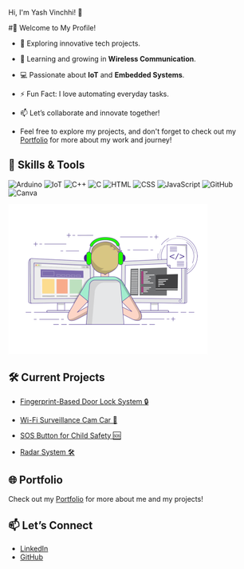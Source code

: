  Hi, I'm Yash Vinchhi! 👋  
<div>
  <div align="left">
    #🌟 Welcome to My Profile!  
    
  - 🔭 Exploring innovative tech projects. 
    
  - 🌱 Learning and growing in **Wireless Communication**. 
    
  - 💻 Passionate about **IoT** and **Embedded Systems**.  
    
  - ⚡ Fun Fact: I love automating everyday tasks.  
    
  - 📫 Let’s collaborate and innovate together!
  - Feel free to explore my projects, and don't forget to check out my [Portfolio](https://vinchhiyash.super.site/) for more about my work and journey!  
  </div>
  
## 🚀 Skills & Tools  

![Arduino](https://img.shields.io/badge/Arduino-00979D?style=for-the-badge&logo=arduino&logoColor=white) ![IoT](https://img.shields.io/badge/IoT-00C853?style=for-the-badge&logo=internet-of-things&logoColor=white) ![C++](https://img.shields.io/badge/C%2B%2B-00599C?style=for-the-badge&logo=c%2B%2B&logoColor=white) ![C](https://img.shields.io/badge/C-00599C?style=for-the-badge&logo=c&logoColor=white) ![HTML](https://img.shields.io/badge/HTML5-E34F26?style=for-the-badge&logo=html5&logoColor=white) ![CSS](https://img.shields.io/badge/CSS3-1572B6?style=for-the-badge&logo=css3&logoColor=white) ![JavaScript](https://img.shields.io/badge/JavaScript-F7DF1E?style=for-the-badge&logo=javascript&logoColor=black) ![GitHub](https://img.shields.io/badge/GitHub-181717?style=for-the-badge&logo=github&logoColor=white) ![Canva](https://img.shields.io/badge/Canva-00C4CC?style=for-the-badge&logo=canva&logoColor=white)

<div align="left">
    <img src="https://raw.githubusercontent.com/devSouvik/devSouvik/master/gif3.gif" alt="Animated Header" width="400">
  </div>
</div>

## 🛠️ Current Projects  
- [Fingerprint-Based Door Lock System 🔒](https://github.com/Vinchhiyash/Finger-print-base-door-lock-System)
   
- [Wi-Fi Surveillance Cam Car 🚗](https://github.com/Vinchhiyash/Cam-Car-)
  
- [SOS Button for Child Safety 🆘](https://github.com/Vinchhiyash/SOS-Button-For-Children-Safety-)
    
- [Radar System 🛠️](https://github.com/Vinchhiyash/Radar-System)

## 🌐 Portfolio  
Check out my [Portfolio](https://vinchhiyash.super.site/) for more about me and my projects!

## 📫 Let’s Connect  
- [LinkedIn](https://linkedin.com/in/yashvinchhi/)  
- [GitHub](https://github.com/Vinchhiyash)  
